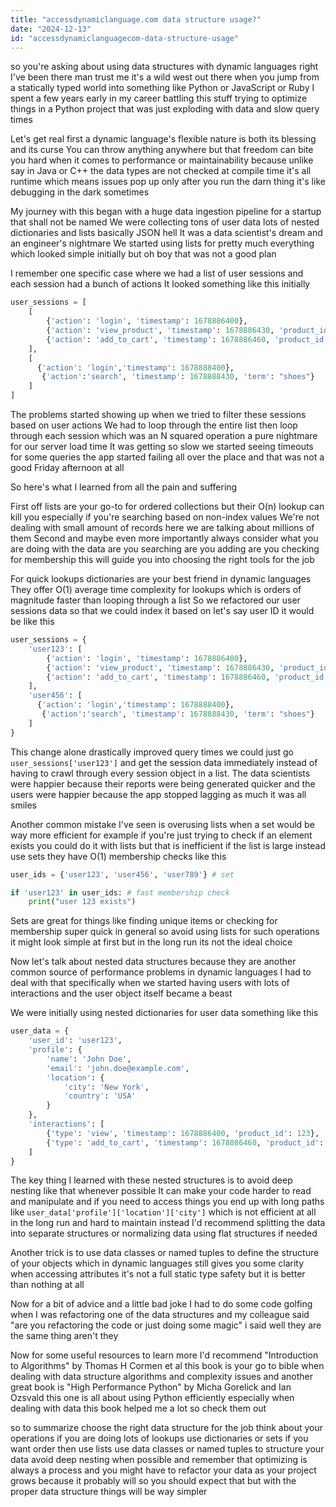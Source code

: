 ```yaml
---
title: "accessdynamiclanguage.com data structure usage?"
date: "2024-12-13"
id: "accessdynamiclanguagecom-data-structure-usage"
---
```


 so you're asking about using data structures with dynamic languages right I've been there man trust me it's a wild west out there when you jump from a statically typed world into something like Python or JavaScript or Ruby I spent a few years early in my career battling this stuff trying to optimize things in a Python project that was just exploding with data and slow query times

Let's get real first a dynamic language's flexible nature is both its blessing and its curse You can throw anything anywhere but that freedom can bite you hard when it comes to performance or maintainability because unlike say in Java or C++ the data types are not checked at compile time it's all runtime which means issues pop up only after you run the darn thing it's like debugging in the dark sometimes

My journey with this began with a huge data ingestion pipeline for a startup that shall not be named We were collecting tons of user data lots of nested dictionaries and lists basically JSON hell It was a data scientist's dream and an engineer's nightmare We started using lists for pretty much everything which looked simple initially but oh boy that was not a good plan

I remember one specific case where we had a list of user sessions and each session had a bunch of actions It looked something like this initially

```python
user_sessions = [
    [
        {'action': 'login', 'timestamp': 1678886400},
        {'action': 'view_product', 'timestamp': 1678886430, 'product_id': 123},
        {'action': 'add_to_cart', 'timestamp': 1678886460, 'product_id': 123}
    ],
    [
      {'action': 'login','timestamp': 1678888400},
       {'action':'search', 'timestamp': 1678888430, 'term': "shoes"}
    ]
]
```

The problems started showing up when we tried to filter these sessions based on user actions We had to loop through the entire list then loop through each session which was an N squared operation a pure nightmare for our server load time It was getting so slow we started seeing timeouts for some queries the app started failing all over the place and that was not a good Friday afternoon at all

So here's what I learned from all the pain and suffering

First off lists are your go-to for ordered collections but their O(n) lookup can kill you especially if you're searching based on non-index values We're not dealing with small amount of records here we are talking about millions of them Second and maybe even more importantly always consider what you are doing with the data are you searching are you adding are you checking for membership this will guide you into choosing the right tools for the job

For quick lookups dictionaries are your best friend in dynamic languages They offer O(1) average time complexity for lookups which is orders of magnitude faster than looping through a list So we refactored our user sessions data so that we could index it based on let's say user ID it would be like this

```python
user_sessions = {
    'user123': [
        {'action': 'login', 'timestamp': 1678886400},
        {'action': 'view_product', 'timestamp': 1678886430, 'product_id': 123},
        {'action': 'add_to_cart', 'timestamp': 1678886460, 'product_id': 123}
    ],
    'user456': [
      {'action': 'login','timestamp': 1678888400},
       {'action':'search', 'timestamp': 1678888430, 'term': "shoes"}
    ]
}
```

This change alone drastically improved query times we could just go `user_sessions['user123']` and get the session data immediately instead of having to crawl through every session object in a list. The data scientists were happier because their reports were being generated quicker and the users were happier because the app stopped lagging as much it was all smiles

Another common mistake I've seen is overusing lists when a set would be way more efficient for example if you're just trying to check if an element exists you could do it with lists but that is inefficient if the list is large instead use sets they have O(1) membership checks like this

```python
user_ids = {'user123', 'user456', 'user789'} # set

if 'user123' in user_ids: # fast membership check
    print("user 123 exists")
```

Sets are great for things like finding unique items or checking for membership super quick in general so avoid using lists for such operations it might look simple at first but in the long run its not the ideal choice

Now let's talk about nested data structures because they are another common source of performance problems in dynamic languages I had to deal with that specifically when we started having users with lots of interactions and the user object itself became a beast

We were initially using nested dictionaries for user data something like this

```python
user_data = {
    'user_id': 'user123',
    'profile': {
        'name': 'John Doe',
        'email': 'john.doe@example.com',
        'location': {
            'city': 'New York',
            'country': 'USA'
        }
    },
    'interactions': [
        {'type': 'view', 'timestamp': 1678886400, 'product_id': 123},
        {'type': 'add_to_cart', 'timestamp': 1678886460, 'product_id': 123}
    ]
}

```
The key thing I learned with these nested structures is to avoid deep nesting like that whenever possible It can make your code harder to read and manipulate and if you need to access things you end up with long paths like `user_data['profile']['location']['city']` which is not efficient at all in the long run and hard to maintain instead I'd recommend splitting the data into separate structures or normalizing data using flat structures if needed

Another trick is to use data classes or named tuples to define the structure of your objects which in dynamic languages still gives you some clarity when accessing attributes it's not a full static type safety but it is better than nothing at all

Now for a bit of advice and a little bad joke I had to do some code golfing when I was refactoring one of the data structures and my colleague said "are you refactoring the code or just doing some magic" i said well they are the same thing aren't they

Now for some useful resources to learn more I'd recommend "Introduction to Algorithms" by Thomas H Cormen et al this book is your go to bible when dealing with data structure algorithms and complexity issues and another great book is "High Performance Python" by Micha Gorelick and Ian Ozsvald this one is all about using Python efficiently especially when dealing with data this book helped me a lot so check them out

 so to summarize choose the right data structure for the job think about your operations if you are doing lots of lookups use dictionaries or sets if you want order then use lists use data classes or named tuples to structure your data avoid deep nesting when possible and remember that optimizing is always a process and you might have to refactor your data as your project grows because it probably will so you should expect that but with the proper data structure things will be way simpler
